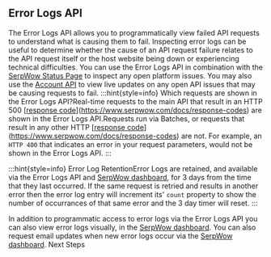 ## Error Logs API
The Error Logs API allows you to programmatically view failed API requests to understand what is causing them to fail.
Inspecting error logs can be useful to determine whether the cause of an API request failure relates to the API request itself or the host website being down or experiencing technical difficulties.
You can use the Error Logs API in combination with the  [SerpWow Status Page](https://serpwow.statuspage.io/) to inspect any open platform issues. You may also use the [Account API](https://www.serpwow.com/docs/account-api) to view live updates on any open API issues that may be causing requests to fail.
:::hint{style=info}
Which requests are shown in the Error Logs API?Real-time requests to the main API that result in an HTTP 500 [[response code](https://www.serpwow.com/docs/response-codes)](https://www.serpwow.com/docs/response-codes) are shown in the Error Logs API.Requests run via Batches, or requests that result in any other HTTP [[response code](https://www.serpwow.com/docs/response-codes)](https://www.serpwow.com/docs/response-codes) are not. For example, an ```HTTP 400``` that indicates an error in your request parameters, would not be shown in the Error Logs API.
:::

:::hint{style=info}
Error Log RetentionError Logs are retained, and available via the Error Logs API and [SerpWow dashboard](https://app.serpwow.com/errorlogs), for 3 days from the time that they last occurred. If the same request is retried and results in another error then the error log entry will increment its' ```count``` property to show the number of occurrances of that same error and the 3 day timer will reset.
:::

In addition to programmatic access to error logs via the Error Logs API you can also view error logs visually, in the [SerpWow dashboard](https://app.serpwow.com/errorlogs).
You can also request email updates when new error logs occur via the [SerpWow dashboard](https://app.serpwow.com/errorlogs).
Next Steps